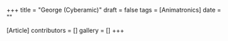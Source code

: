 +++
title = "George (Cyberamic)"
draft = false
tags = [Animatronics]
date = ""

[Article]
contributors = []
gallery = []
+++